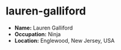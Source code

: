 # lauren-galliford

- **Name:** Lauren Galliford
- **Occupation:** Ninja
- **Location:** Englewood, New Jersey, USA

